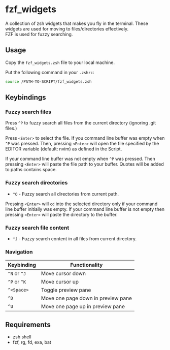 
# fzf_widgets
A collection of zsh widgets that makes you fly in the terminal. 
These widgets are used for moving to files/directories effectively.   
FZF is used for fuzzy searching.  



## Usage

Copy the `fzf_widgets.zsh` file to your local machine. 

Put the following command in your `.zshrc`: 
```bash
source /PATH-TO-SCRIPT/fzf_widgets.zsh
```


## Keybindings
### Fuzzy search files 
Press `^P` to fuzzy search all files from the current directory (ignoring .git files.)

Press `<Enter>` to select the file. If you command line buffer was empty when
`^P` was pressed. Then, pressing `<Enter>` will open the file specified by the
EDITOR variable (default: nvim) as defined in the Script.

If your command line buffer was not empty when `^P` was pressed. Then pressing
`<Enter>` will paste the file path to your buffer. Quotes will be added to
paths contains space.   

### Fuzzy search directories 
* `^O` - Fuzzy search all directories from current path.  

Pressing `<Enter>` will `cd` into the selected directory only if your command line
buffer initially was empty. If your command line buffer is not empty then
pressing `<Enter>` will paste the directory to the buffer. 

### Fuzzy search file content
* `^J` - Fuzzy search content in all files from current directory.  

### Navigation
| Keybinding   | Functionality                      |
|--------------|------------------------------------|
| `^N` or `^J` | Move cursor down                   |
| `^P` or `^K` | Move cursor up                     |
| `^<Space>`   | Toggle preview pane                |
| `^D`         | Move one page down in preview pane |
| `^U`         | Move one page up in preview pane   |



## Requirements
* zsh shell
* fzf, rg, fd, exa, bat


